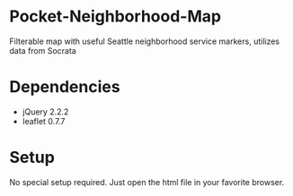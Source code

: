 # Pocket-Neighborhood-Map
Filterable map with useful Seattle neighborhood service markers, utilizes data from Socrata

# Dependencies
- jQuery 2.2.2 
- leaflet 0.7.7

# Setup
No special setup required. Just open the html file in your favorite browser.
